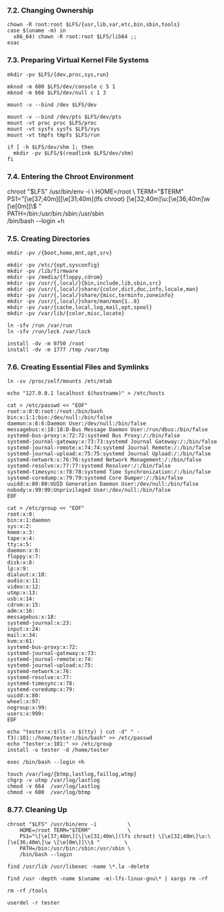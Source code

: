 ### 7.2. Changing Ownership
	chown -R root:root $LFS/{usr,lib,var,etc,bin,sbin,tools}
	case $(uname -m) in
	  x86_64) chown -R root:root $LFS/lib64 ;;
	esac

### 7.3. Preparing Virtual Kernel File Systems
	mkdir -pv $LFS/{dev,proc,sys,run}

	mknod -m 600 $LFS/dev/console c 5 1
	mknod -m 666 $LFS/dev/null c 1 3

	mount -v --bind /dev $LFS/dev

	mount -v --bind /dev/pts $LFS/dev/pts
	mount -vt proc proc $LFS/proc
	mount -vt sysfs sysfs $LFS/sys
	mount -vt tmpfs tmpfs $LFS/run

	if [ -h $LFS/dev/shm ]; then
	  mkdir -pv $LFS/$(readlink $LFS/dev/shm)
	fi

### 7.4. Entering the Chroot Environment
chroot "$LFS" /usr/bin/env -i   \
    HOME=/root                  \
    TERM="$TERM"                \
    PS1="\[\e[37;40m\][\[\e[31;40m\](lfs chroot) \[\e[32;40m\]\u:\[\e[36;40m\]\w \[\e[0m\]]\\$ " \
    PATH=/bin:/usr/bin:/sbin:/usr/sbin \
    /bin/bash --login +h

### 7.5. Creating Directories
	mkdir -pv /{boot,home,mnt,opt,srv}

	mkdir -pv /etc/{opt,sysconfig}
	mkdir -pv /lib/firmware
	mkdir -pv /media/{floppy,cdrom}
	mkdir -pv /usr/{,local/}{bin,include,lib,sbin,src}
	mkdir -pv /usr/{,local/}share/{color,dict,doc,info,locale,man}
	mkdir -pv /usr/{,local/}share/{misc,terminfo,zoneinfo}
	mkdir -pv /usr/{,local/}share/man/man{1..8}
	mkdir -pv /var/{cache,local,log,mail,opt,spool}
	mkdir -pv /var/lib/{color,misc,locate}

	ln -sfv /run /var/run
	ln -sfv /run/lock /var/lock

	install -dv -m 0750 /root
	install -dv -m 1777 /tmp /var/tmp

### 7.6. Creating Essential Files and Symlinks
	ln -sv /proc/self/mounts /etc/mtab

	echo "127.0.0.1 localhost $(hostname)" > /etc/hosts

	cat > /etc/passwd << "EOF"
	root:x:0:0:root:/root:/bin/bash
	bin:x:1:1:bin:/dev/null:/bin/false
	daemon:x:6:6:Daemon User:/dev/null:/bin/false
	messagebus:x:18:18:D-Bus Message Daemon User:/run/dbus:/bin/false
	systemd-bus-proxy:x:72:72:systemd Bus Proxy:/:/bin/false
	systemd-journal-gateway:x:73:73:systemd Journal Gateway:/:/bin/false
	systemd-journal-remote:x:74:74:systemd Journal Remote:/:/bin/false
	systemd-journal-upload:x:75:75:systemd Journal Upload:/:/bin/false
	systemd-network:x:76:76:systemd Network Management:/:/bin/false
	systemd-resolve:x:77:77:systemd Resolver:/:/bin/false
	systemd-timesync:x:78:78:systemd Time Synchronization:/:/bin/false
	systemd-coredump:x:79:79:systemd Core Dumper:/:/bin/false
	uuidd:x:80:80:UUID Generation Daemon User:/dev/null:/bin/false
	nobody:x:99:99:Unprivileged User:/dev/null:/bin/false
	EOF

	cat > /etc/group << "EOF"
	root:x:0:
	bin:x:1:daemon
	sys:x:2:
	kmem:x:3:
	tape:x:4:
	tty:x:5:
	daemon:x:6:
	floppy:x:7:
	disk:x:8:
	lp:x:9:
	dialout:x:10:
	audio:x:11:
	video:x:12:
	utmp:x:13:
	usb:x:14:
	cdrom:x:15:
	adm:x:16:
	messagebus:x:18:
	systemd-journal:x:23:
	input:x:24:
	mail:x:34:
	kvm:x:61:
	systemd-bus-proxy:x:72:
	systemd-journal-gateway:x:73:
	systemd-journal-remote:x:74:
	systemd-journal-upload:x:75:
	systemd-network:x:76:
	systemd-resolve:x:77:
	systemd-timesync:x:78:
	systemd-coredump:x:79:
	uuidd:x:80:
	wheel:x:97:
	nogroup:x:99:
	users:x:999:
	EOF

	echo "tester:x:$(ls -n $(tty) | cut -d" " -f3):101::/home/tester:/bin/bash" >> /etc/passwd
	echo "tester:x:101:" >> /etc/group
	install -o tester -d /home/tester

	exec /bin/bash --login +h

	touch /var/log/{btmp,lastlog,faillog,wtmp}
	chgrp -v utmp /var/log/lastlog
	chmod -v 664  /var/log/lastlog
	chmod -v 600  /var/log/btmp

### 8.77. Cleaning Up
	chroot "$LFS" /usr/bin/env -i          \
	    HOME=/root TERM="$TERM"            \
	    PS1="\[\e[37;40m\][\[\e[31;40m\](lfs chroot) \[\e[32;40m\]\u:\[\e[36;40m\]\w \[\e[0m\]]\\$ "        \
	    PATH=/bin:/usr/bin:/sbin:/usr/sbin \
	    /bin/bash --login

	find /usr/lib /usr/libexec -name \*.la -delete

	find /usr -depth -name $(uname -m)-lfs-linux-gnu\* | xargs rm -rf

	rm -rf /tools

	userdel -r tester